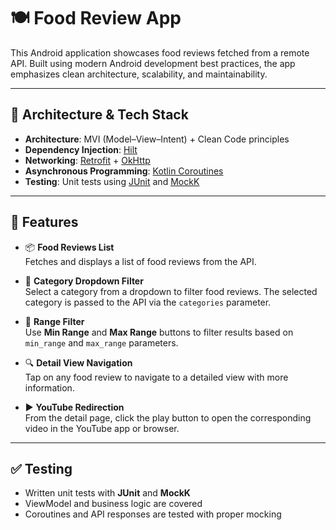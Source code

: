 # 🍽️ Food Review App

This Android application showcases food reviews fetched from a remote API. Built using modern Android development best practices, the app emphasizes clean architecture, scalability, and maintainability.

---

## 🧱 Architecture & Tech Stack

- **Architecture**: MVI (Model–View–Intent) + Clean Code principles
- **Dependency Injection**: [Hilt](https://developer.android.com/training/dependency-injection/hilt-android)
- **Networking**: [Retrofit](https://square.github.io/retrofit/) + [OkHttp](https://square.github.io/okhttp/)
- **Asynchronous Programming**: [Kotlin Coroutines](https://developer.android.com/kotlin/coroutines)
- **Testing**: Unit tests using [JUnit](https://junit.org/) and [MockK](https://mockk.io/)

---

## 🚀 Features

- 📦 **Food Reviews List**  
  Fetches and displays a list of food reviews from the API.

- 🔽 **Category Dropdown Filter**  
  Select a category from a dropdown to filter food reviews. The selected category is passed to the API via the `categories` parameter.

- 🔢 **Range Filter**  
  Use **Min Range** and **Max Range** buttons to filter results based on `min_range` and `max_range` parameters.

- 🔍 **Detail View Navigation**  
  Tap on any food review to navigate to a detailed view with more information.

- ▶️ **YouTube Redirection**  
  From the detail page, click the play button to open the corresponding video in the YouTube app or browser.

---

## ✅ Testing

- Written unit tests with **JUnit** and **MockK**
- ViewModel and business logic are covered
- Coroutines and API responses are tested with proper mocking

